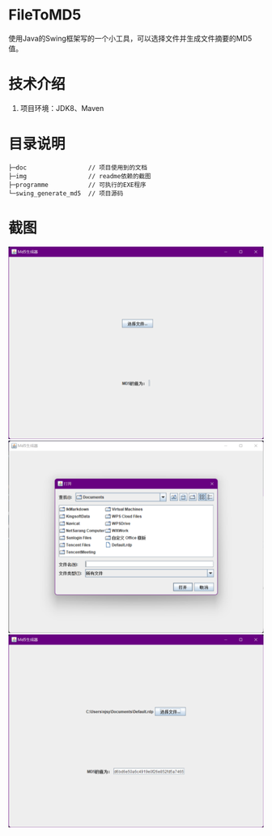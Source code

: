
# FileToMD5
使用Java的Swing框架写的一个小工具，可以选择文件并生成文件摘要的MD5值。

# 技术介绍
1. 项目环境：JDK8、Maven

# 目录说明
```shell
├─doc                 // 项目使用到的文档
├─img                 // readme依赖的截图
├─programme           // 可执行的EXE程序
└─swing_generate_md5  // 项目源码
```



# 截图

<img src="./img/img1.png">
<img src="./img/img2.png">
<img src="./img/img3.png">
